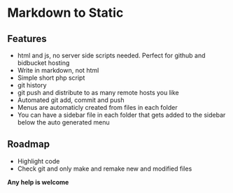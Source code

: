 Markdown to Static
==================

Features
--------

 * html and js, no server side scripts needed. Perfect for github and bidbucket hosting
 * Write in markdown, not html
 * Simple short php script
 * git history
 * git push and distribute to as many remote hosts you like
 * Automated git add, commit and push
 * Menus are automaticly created from files in each folder
 * You can have a sidebar file in each folder that gets added to the sidebar below the auto generated menu

Roadmap
--------

 * Highlight code
 * Check git and only make and remake new and modified files 
 
 
 __Any help is welcome__